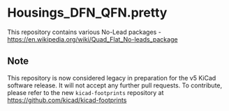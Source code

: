 # Housings_DFN_QFN.pretty

This repository contains various No-Lead packages - https://en.wikipedia.org/wiki/Quad_Flat_No-leads_package


## Note

This repository is now considered legacy in preparation for the v5 KiCad software release. It will not accept any further pull requests. To contribute, please refer to the new `kicad-footprints` repository at https://github.com/kicad/kicad-footprints
